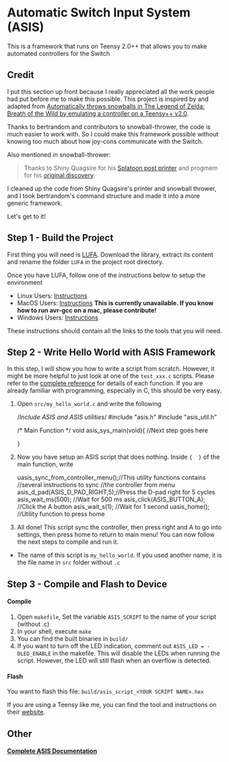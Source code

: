 # Automatic Switch Input System (ASIS)

This is a framework that runs on Teensy 2.0++ that allows you to make automated controllers for the Switch

## Credit 
I put this section up front because I really appreciated all the work people had put before me to make this possible. This project is inspired by and adapted from [Automatically throws snowballs in The Legend of Zelda: Breath of the Wild by emulating a controller on a Teensy++ v2.0](https://github.com/bertrandom/snowball-thrower). 

Thanks to bertrandom and contributors to snowball-thrower, the code is much easier to work with. So I could make this framework possible without knowing too much about how joy-cons communicate with the Switch.

Also mentioned in snowball-thrower: 
>Thanks to Shiny Quagsire for his [Splatoon post printer](https://github.com/shinyquagsire23/Switch-Fightstick) and progmem for his [original discovery](https://github.com/progmem/Switch-Fightstick).

I cleaned up the code from Shiny Quagsire's printer and snowball thrower, and I took bertrandom's command structure and made it into a more generic framework.

Let's get to it!

## Step 1 - Build the Project
First thing you will need is [LUFA](http://www.lufa-lib.org). Download the library, extract its content and rename the folder `LUFA` in the project root directory. 

Once you have LUFA, follow one of the instructions below to setup the environment
 - Linux Users: [Instructions](doc/Step1-Setup-Linux.md)
 - MacOS Users: [Instructions](doc/Step1-Setup-MacOS.md) **This is currently unavailable. If you know how to run avr-gcc on a mac, please contribute!**
 - Windows Users: [Instructions](doc/Step1-Setup-Windows.md)
 
These instructions should contain all the links to the tools that you will need.

## Step 2 - Write Hello World with ASIS Framework
In this step, I will show you how to write a script from scratch. However, it might be more helpful to just look at one of the `test_xxx.c` scripts. Please refer to the [complete reference](/doc/ASIS-Complete-Documentation.md) for details of each function. If you are already familiar with programming, especially in C, this should be very easy.

 1. Open `src/my_hello_world.c` and write the following


    /*Include ASIS and ASIS utilities*/
    #include "asis.h"
    #include "asis_util.h"

    /* Main Function */
    void asis_sys_main(void){
        //Next step goes here

    }

 2. Now you have setup an ASIS script that does nothing. Inside `{  }` of the main function, write


    uasis_sync_from_controller_menu();//This utility functions contains
                                      //several instructions to sync
                                      //the controller from menu
    asis_d_pad(ASIS_D_PAD_RIGHT,5);//Press the D-pad right for 5 cycles
    asis_wait_ms(500);             //Wait for 500 ms
    asis_click(ASIS_BUTTON_A);     //Click the A button
    asis_wait_s(1);                //Wait for 1 second
    uasis_home();                  //Utility function to press home

 3. All done! This script sync the controller, then press right and A to go into settings, then press home to return to main menu! You can now follow the next steps to compile and run it.
   - The name of this script is `my_hello_world`. If you used another name, it is the file name in `src` folder without `.c`

## Step 3 - Compile and Flash to Device

#### Compile 
1. Open `makefile`, Set the variable `ASIS_SCRIPT` to the name of your script (without .c)
2. In your shell, execute `make`
3. You can find the built binaries in `build/`
4. If you want to turn off the LED indication, comment out `ASIS_LED = -DLED_ENABLE` in the makefile. This will disable the LEDs when running the script. However, the LED will still flash when an overflow is detected.

#### Flash

You want to flash this file: `build/asis_script_<YOUR SCRIPT NAME>.hex`

If you are using a Teensy like me, you can find the tool and instructions on their [website](https://www.pjrc.com/teensy/loader.html). 

## Other

#### [Complete ASIS Documentation](/doc/ASIS-Complete-Documentation.md)



